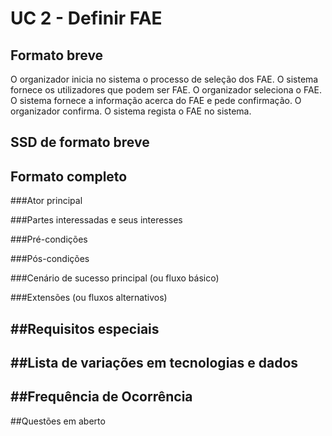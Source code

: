 # UC 2 - Definir FAE

##	Formato breve
O organizador inicia no sistema o processo de seleção dos FAE.
O sistema fornece os utilizadores que podem ser FAE.
O organizador seleciona o FAE.
O sistema fornece a informação acerca do FAE e pede confirmação.
O organizador confirma.
O sistema regista o FAE no sistema.

##	SSD de formato breve

 
##	Formato completo


###Ator principal


###Partes interessadas e seus interesses

###Pré-condições


###Pós-condições


###Cenário de sucesso principal (ou fluxo básico)


###Extensões (ou fluxos alternativos)

##Requisitos especiais
- 

##Lista de variações em tecnologias e dados
-

##Frequência de Ocorrência
-

##Questões em aberto